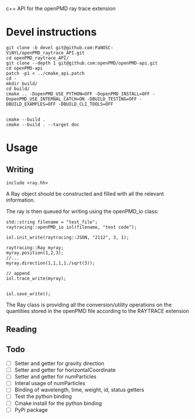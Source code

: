 c++ API for the openPMD ray trace extension 

# Devel instructions
```
git clone -b devel git@github.com:PaNOSC-ViNYL/openPMD_raytrace_API.git
cd openPMD_raytrace_API/
git clone --depth 1 git@github.com:openPMD/openPMD-api.git
cd openPMD-api
patch -p1 < ../cmake_api.patch
cd -
mkdir build/
cd build/
cmake .. -DopenPMD_USE_PYTHON=OFF -DopenPMD_INSTALL=OFF -DopenPMD_USE_INTERNAL_CATCH=ON -DBUILD_TESTING=OFF -DBUILD_EXAMPLES=OFF -DBUILD_CLI_TOOLS=OFF


cmake --build .
cmake --build . --target doc
```

# Usage

## Writing
```
include <ray.hh>
```
A Ray object should be constructed and filled with all the relevant information.

The ray is then queued for writing using the openPMD_io class:
```
std::string filename = "test_file";
raytracing::openPMD_io iol(filename, "test code");
	
iol.init_write(raytracing::JSON, "2112", 3, 1);

raytracing::Ray myray;
myray.position(1,2,3);
//...
myray.direction(1,1,1,1./sqrt(3));

// append 
iol.trace_write(myray);

	
iol.save_write();
```

The Ray class is providing all the conversion/utility operations on the quantities stored in the openPMD file according to the RAYTRACE extension


## Reading



## Todo
 - [ ] Setter and getter for gravity direction
 - [ ] Setter and getter for horizontalCoordinate
 - [ ] Setter and getter for numParticles
 - [ ] Interal usage of numParticles
 - [ ] Binding of wavelength, time, weight, id, status getters
 - [ ] Test the python binding
 - [ ] Cmake install for the python binding
 - [ ] PyPi package

